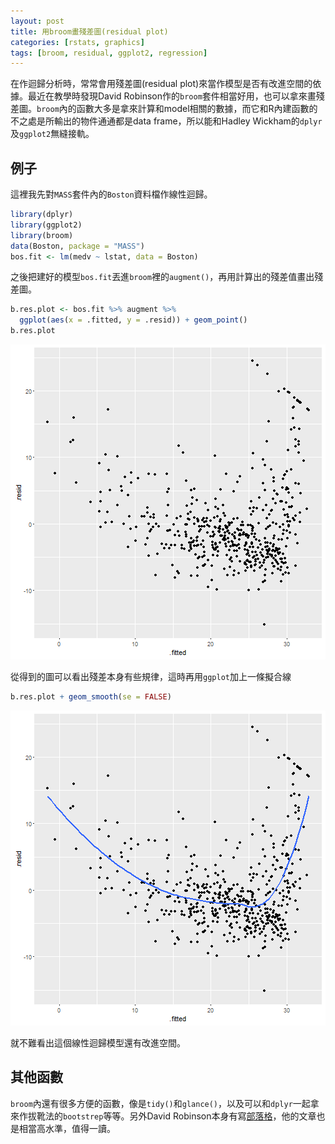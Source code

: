 ```yaml
---
layout: post
title: 用broom畫殘差圖(residual plot)
categories: [rstats, graphics]
tags: [broom, residual, ggplot2, regression]
---
```




在作迴歸分析時，常常會用殘差圖(residual plot)來當作模型是否有改進空間的依據。最近在教學時發現David Robinson作的`broom`套件相當好用，也可以拿來畫殘差圖。`broom`內的函數大多是拿來計算和model相關的數據，而它和R內建函數的不之處是所輸出的物件通通都是data frame，所以能和Hadley Wickham的`dplyr`及`ggplot2`無縫接軌。

## 例子

這裡我先對`MASS`套件內的`Boston`資料檔作線性迴歸。



```r
library(dplyr)
library(ggplot2)
library(broom)
data(Boston, package = "MASS")
bos.fit <- lm(medv ~ lstat, data = Boston)
```

之後把建好的模型`bos.fit`丟進`broom`裡的`augment()`，再用計算出的殘差值畫出殘差圖。


```r
b.res.plot <- bos.fit %>% augment %>%
  ggplot(aes(x = .fitted, y = .resid)) + geom_point()
b.res.plot
```

![plot of chunk unnamed-chunk-2](/figure/source/2016-11-02-make-residual-plot-with-broom/unnamed-chunk-2-1.png)

從得到的圖可以看出殘差本身有些規律，這時再用`ggplot`加上一條擬合線


```r
b.res.plot + geom_smooth(se = FALSE)
```

![plot of chunk unnamed-chunk-3](/figure/source/2016-11-02-make-residual-plot-with-broom/unnamed-chunk-3-1.png)

就不難看出這個線性迴歸模型還有改進空間。

## 其他函數

`broom`內還有很多方便的函數，像是`tidy()`和`glance()`，以及可以和`dplyr`一起拿來作拔靴法的`bootstrep`等等。另外David Robinson本身有寫[部落格](http://varianceexplained.org/)，他的文章也是相當高水準，值得一讀。
